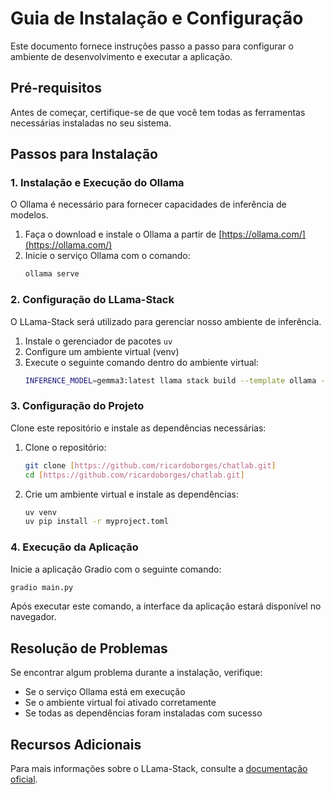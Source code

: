 # Guia de Instalação e Configuração

Este documento fornece instruções passo a passo para configurar o ambiente de desenvolvimento e executar a aplicação.

## Pré-requisitos

Antes de começar, certifique-se de que você tem todas as ferramentas necessárias instaladas no seu sistema.

## Passos para Instalação

### 1. Instalação e Execução do Ollama

O Ollama é necessário para fornecer capacidades de inferência de modelos.

1. Faça o download e instale o Ollama a partir de [https://ollama.com/](https://ollama.com/)
2. Inicie o serviço Ollama com o comando:
   ```bash
   ollama serve
   ```

### 2. Configuração do LLama-Stack

O LLama-Stack será utilizado para gerenciar nosso ambiente de inferência.

1. Instale o gerenciador de pacotes `uv`
2. Configure um ambiente virtual (venv)
3. Execute o seguinte comando dentro do ambiente virtual:
   ```bash
   INFERENCE_MODEL=gemma3:latest llama stack build --template ollama --image-type venv --run
   ```

### 3. Configuração do Projeto

Clone este repositório e instale as dependências necessárias:

1. Clone o repositório:
   ```bash
   git clone [https://github.com/ricardoborges/chatlab.git]
   cd [https://github.com/ricardoborges/chatlab.git]
   ```

2. Crie um ambiente virtual e instale as dependências:
   ```bash
   uv venv
   uv pip install -r myproject.toml
   ```

### 4. Execução da Aplicação

Inicie a aplicação Gradio com o seguinte comando:

```bash
gradio main.py
```

Após executar este comando, a interface da aplicação estará disponível no navegador.

## Resolução de Problemas

Se encontrar algum problema durante a instalação, verifique:
- Se o serviço Ollama está em execução
- Se o ambiente virtual foi ativado corretamente
- Se todas as dependências foram instaladas com sucesso

## Recursos Adicionais

Para mais informações sobre o LLama-Stack, consulte a [documentação oficial](https://llama-stack.readthedocs.io/en/latest/getting_started/index.html).